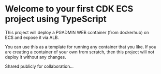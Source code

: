 # Welcome to your first CDK ECS project using TypeScript

This project will deploy a PGADMIN WEB container (from dockerhub) on ECS and expose it via ALB.

You can use this as a template for running any container that you like.  If you are creating a container of your own from scratch, then this project will not deploy it without any changes.

Shared publicly for collaboration...